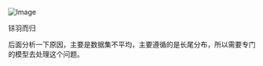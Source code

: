 
![Image](https://github.com/user-attachments/assets/3bb952f7-f49a-40f0-9913-9a5a826e466b)

铩羽而归

后面分析一下原因，主要是数据集不平均，主要遵循的是长尾分布，所以需要专门的模型去处理这个问题。